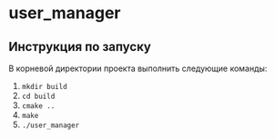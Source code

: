 # user_manager

## Инструкция по запуску
В корневой директории проекта выполнить следующие команды:
1. `mkdir build`
2. `cd build`
3. `cmake ..`
4. `make`
5. `./user_manager`
